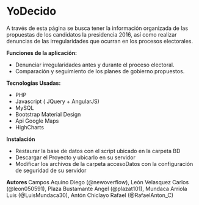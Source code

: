 # YoDecido 


A través de esta página se busca tener la información organizada de las propuestas de los candidatos la presidencia 2016, así como realizar denuncias de las irregularidades que ocurran en los procesos electorales.

<b>Funciones de la aplicación:</b>

- Denunciar irregularidades antes y durante el proceso electoral.
- Comparación y seguimiento de los planes de gobierno propuestos.

<b>Tecnologías Usadas:</b>

- PHP
- Javascript ( JQuery + AngularJS)
- MySQL
- Bootstrap Material Design
- Api Google Maps
- HighCharts

<b>Instalación </b>

- Restaurar la base de datos con el script ubicado en la carpeta BD
- Descargar el Proyecto y ubicarlo en su servidor
- Modificar los archivos de la carpeta accesoDatos con la configuración de seguridad de su servidor

<b>Autores </b>
Campos Aquino Diego (@newoverflow), León Velasquez Carlos (@leon050591), Plaza Bustamante Angel (@plazat101), Mundaca Arriola Luis (@LuisMundaca30), Antón Chiclayo Rafael (@RafaelAnton_C)

